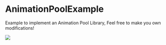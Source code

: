 AnimationPoolExample
====================

Example to implement an Animation Pool Library, Feel free to make you own modifications!

<img src="http://www.italike.com/githubimgs/animpool.png">